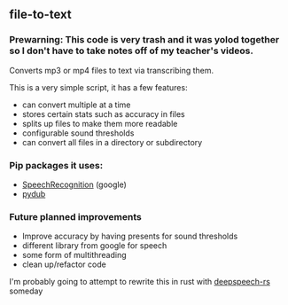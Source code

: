 ## file-to-text

### Prewarning: This code is very trash and it was yolod together so I don't have to take notes off of my teacher's videos.

Converts mp3 or mp4 files to text via transcribing them.

This is a very simple script, it has a few features:
* can convert multiple at a time
* stores certain stats such as accuracy in files
* splits up files to make them more readable
* configurable sound thresholds
* can convert all files in a directory or subdirectory

### Pip packages it uses:
* [SpeechRecognition](https://pypi.org/project/SpeechRecognition/) (google)
* [pydub](https://pypi.org/project/pydub/)

### Future planned improvements
* Improve accuracy by having presents for sound thresholds
* different library from google for speech
* some form of multithreading 
* clean up/refactor code

I'm probably going to attempt to rewrite this in rust with [deepspeech-rs](https://github.com/RustAudio/deepspeech-rs) someday
